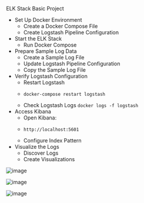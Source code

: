 ELK Stack Basic Project 

- Set Up Docker Environment
  - Create a Docker Compose File
  - Create Logstash Pipeline Configuration
- Start the ELK Stack
  - Run Docker Compose
- Prepare Sample Log Data
  - Create a Sample Log File
  - Update Logstash Pipeline Configuration
  - Copy the Sample Log File
- Verify Logstash Configuration
  - Restart Logstash
  -     docker-compose restart logstash
  - Check Logstash Logs
`docker logs -f logstash`
- Access Kibana
  - Open Kibana:
  -     http://localhost:5601
  - Configure Index Pattern
- Visualize the Logs
  - Discover Logs
  - Create Visualizations

![image](https://github.com/user-attachments/assets/afa8fddf-7eed-4508-8415-7fda71a9e523)

![image](https://github.com/user-attachments/assets/e3141bb1-eda9-4f20-90fe-4be5138037b7)

![image](https://github.com/user-attachments/assets/b02db593-8cf2-4bb4-a3b3-eeb78fed8cae)
